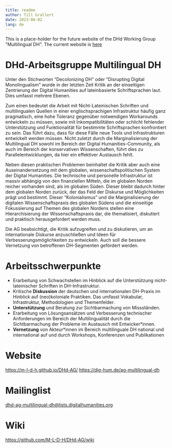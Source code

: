 ```yaml
---
title: readme
author: Till Grallert
date: 2023-06-02
lang: de
---
```


This is a place-holder for the future website of the DHd Working Group "Multilingual DH". The current website is [here](https://m-l-d-h.github.io/DHd-AG/)

# DHd-Arbeitsgruppe Multilingual DH

Unter den Stichworten “Decolonizing DH” oder “Disrupting Digital Monolingualism” wurde in der letzten Zeit Kritik an der einseitigen Zentrierung der Digital Humanities auf lateinbasierte Schriftsprachen laut. Dies umfasst mehrere Ebenen.

Zum einen bedeutet die Arbeit mit Nicht-Lateinischen Schriften und multilingualen Quellen in einer englischsprachigen Infrastruktur häufig ganz pragmatisch, eine hohe Toleranz gegenüber notwendigen Workarounds entwickeln zu müssen, sowie mit Inkompatibilitäten oder schlicht fehlender Unterstützung und Funktionalität für bestimmte Schriftsprachen konfrontiert zu sein. Das führt dazu, dass für diese Fälle neue Tools und Infrastrukturen entwickelt werden müssen. Nicht zuletzt durch die Marginalisierung der Multilingual DH sowohl im Bereich der Digital Humanities-Community, als auch im Bereich der konservativen Wissenschaften, führt dies zu Parallelentwicklungen, da hier ein effektiver Austausch fehlt.

Neben diesen praktischen Problemen beinhaltet die Kritik aber auch eine Auseinandersetzung mit dem globalen, wissenschaftspolitischen System der Digital Humanities. Die technische und personelle Infrastruktur ist massiv abhängig von den finanziellen Mitteln, die im globalen Norden reicher vorhanden sind, als im globalen Süden. Dieser bleibt dadurch hinter dem globalen Norden zurück, der das Feld der Diskurse und Möglichkeiten prägt und bestimmt. Dieser “Kolonialismus” und die Marginalisierung der digitalen Wissenschaftspraxis des globalen Südens und die einseitige Fokussierung auf Themen des globalen Nordens stellen eine Hierarchisierung der Wissenschaftspraxis dar, die thematisiert, diskutiert und praktisch herausgefordert werden muss.

Die AG beabsichtigt, die Kritik aufzugreifen und zu diskutieren, um an internationale Diskurse anzuschließen und Ideen für Verbesserungsmöglichkeiten zu entwickeln. Auch soll die bessere Vernetzung von betroffenen DH-Segmenten gefördert werden.

# Arbeitsschwerpunkte

- Erarbeitung von Schwachstellen im Hinblick auf die Unterstützung nicht-lateinischer Schriften in DH-Infrastruktur.
- Kritische **Diskussion** der deutschen und internationalen DH-Praxis im Hinblick auf (neo)koloniale Praktiken. Das umfasst Vokabular, Infrastruktur, Methodologien und Themenfelder. 
- **Unterstützung** und Beratung zur Sichtbarmachung von Missständen.
- Erarbeitung von Lösungsansätzen und Verbesserung technischer Anforderungen im Bereich der Multilingualität durch die Sichtbarmachung der Probleme im Austausch mit Entwicker\*innen.
- **Vernetzung** von Akteur\*innen im Bereich multilinguale DH national und international auf und durch Workshops, Konferenzen und Publikationen

# Website

<https://m-l-d-h.github.io/DHd-AG/>
<https://dig-hum.de/ag-multilingual-dh>

# Mailinglist

<dhd-ag-multilingual-dh@lists.digitalhumanities.org>

# Wiki

<https://github.com/M-L-D-H/DHd-AG/wiki>
